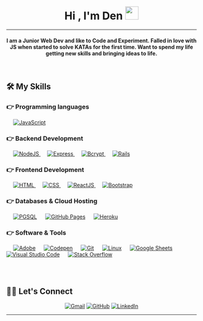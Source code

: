 
<h1 align="center">Hi , I'm Den <img src="https://media.giphy.com/media/hvRJCLFzcasrR4ia7z/giphy.gif" width="35"></h1>

<hr/>
<h4 align="center">I am a Junior Web Dev and like to Code and Experiment. Falled in love with JS when started to solve KATAs for the first time. Want to spend my life getting new skills and bringing ideas to life.</h4>
<br>




## 🛠️ My Skills

### 👉 Programming languages

<p align="left"> 
  &emsp;
  <a href="https://developer.mozilla.org/en-US/docs/Web/JavaScript" target="_blank"> 
     <img alt="JavaScript" src="https://img.shields.io/badge/JavaScript%20-%23F7DF1E.svg?logo=javascript&logoColor=black">
   </a>
 </p>
 
 ### 👉 Backend Development
<p align="left"> 
  &emsp; 
  <a href="/" target="_blank"> 
   <img alt="NodeJS" src="https://img.shields.io/badge/NodeJS%20-%23E34F26.svg?logo=Nodejs&logoColor=white">
  </a>   
  &emsp;
  <a href="/" target="_blank">
    <img alt="Express" src="https://img.shields.io/badge/Express%20-%231572B6.svg?logo=express&logoColor=white">
  </a> 
   &emsp;
  <a href="/" target="_blank"> 
    <img alt="Bcrypt" src="https://img.shields.io/badge/Bcrypt-61DAFB?logo=bcrypt&logoColor=white"/>
  </a>
    &emsp;
  <a href="https://getbootstrap.com" target="_blank"> 
    <img alt="Rails" src="https://img.shields.io/badge/Rails-%23563D7C.svg?style=flat&logo=rails&logoColor=white"/>
  </a>
</p>


### 👉 Frontend Development
<p align="left"> 
  &emsp; 
  <a href="https://www.w3.org/html/" target="_blank"> 
   <img alt="HTML" src="https://img.shields.io/badge/HTML5%20-%23E34F26.svg?logo=html5&logoColor=white">
  </a>   
  &emsp;
  <a href="https://www.w3schools.com/css/" target="_blank">
    <img alt="CSS" src="https://img.shields.io/badge/CSS%20-%231572B6.svg?logo=css3&logoColor=white">
  </a> 
   &emsp;
  <a href="https://reactjs.org/" target="_blank"> 
    <img alt="ReactJS" src="https://img.shields.io/badge/-ReactJs-61DAFB?logo=react&logoColor=white"/>
  </a>
    &emsp;
  <a href="https://getbootstrap.com" target="_blank"> 
    <img alt="Bootstrap" src="https://img.shields.io/badge/Bootstrap-%23563D7C.svg?style=flat&logo=bootstrap&logoColor=white"/>
  </a>
</p>

### 👉 Databases & Cloud Hosting
<p align="left">
  &emsp;
    <a href="https://www.postgresql.org/"><img alt="PGSQL" src="https://img.shields.io/badge/PGSQL-%2300f.svg?style=flat&llogo=pgsql&logoColor=white"></a>
   &emsp;
    <a href="https://www.github.com"><img alt="GitHub Pages" src="https://img.shields.io/badge/GitHub%20Pages-%23327FC7.svg?style=flat&llogo=github&logoColor=white"></a>
  &emsp;
    <a href="https://www.heroku.com/"><img alt="Heroku" src="https://img.shields.io/badge/Heroku%20-%23430098.svg?logo=heroku&logoColor=white"></a>  
 </p>
  

 ### 👉 Software & Tools
 
<p>
  &emsp;
    <a href="#"><img alt="Adobe" src="https://img.shields.io/badge/Adobe%20-%23FF0000.svg?logo=adobe&logoColor=white"></a>
   &emsp;
    <a href="#"><img alt="Codepen" src="https://img.shields.io/badge/Codepen-000000.svg?logo=codepen&logoColor=white"></a>
  &emsp;
    <a href="#"><img alt="Git" src="https://img.shields.io/badge/Git%20-%23F05033.svg?logo=git&logoColor=white"></a>
  &emsp;
    <a href="#"><img alt="Linux" src="https://img.shields.io/badge/Linux-FCC624?style=flat&logo=linux&logoColor=black"></a>
  &emsp;
    <a href="#"><img alt="Google Sheets" src="https://img.shields.io/badge/Google%20Sheets%20-%2334A853.svg?logo=google%20sheets&logoColor=white"></a>
  &emsp;
    <a href="#"><img alt="Visual Studio Code" src="https://img.shields.io/badge/Visual%20Studio%20Code-0078d7.svg?logo=visual-studio-code&logoColor=white"></a>
  &emsp;
    <a href="#"><img alt="Stack Overflow" src="https://img.shields.io/badge/-Stack%20Overflow-FE7A16?logo=stack-overflow&logoColor=white"></a>
  &emsp;
</p>

<br/>

<!-- ## 📊 Github Stats (Expand to View)  -->


<!-- <details> 

<br/>
  <b>Note:</b> I would love to dive deep into new languages.
  </p>
</details> -->

<br/>

## 🙋‍♀️ Let's Connect
<p align="center">
  	<a href="mailto:ukflava@gmail.com"><img src="https://img.icons8.com/bubbles/50/000000/gmail.png" alt="Gmail"/></a>
	<a href="https://github.com/ukflava"><img src="https://img.icons8.com/bubbles/50/000000/github.png" alt="GitHub"/></a>
	<a href="https://www.linkedin.com/in/den-krut"><img src="https://img.icons8.com/bubbles/50/000000/linkedin.png" alt="LinkedIn"/></a>

</p>

<hr/>






<!---
ukflava/ukflava is a ✨ special ✨ repository because its `README.md` (this file) appears on your GitHub profile.
You can click the Preview link to take a look at your changes.
--->
